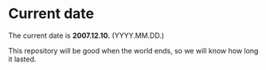 # Current date

The current date is **2007.12.10.** (YYYY.MM.DD.)

This repository will be good when the world ends, so we will know how long it lasted.